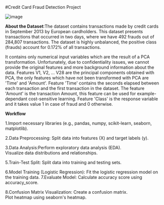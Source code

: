 #Credit Card Fraud Detection Project

![image](https://github.com/Namog0916/Credit-Card-Fraud-Detection-project/assets/126410835/c4badf1f-51a1-4f52-871b-89bea97dec99)

**About the Dataset**:The dataset contains transactions made by credit cards in September 2013 by European cardholders.
This dataset presents transactions that occurred in two days, where we have 492 frauds out of 284,807 transactions. The dataset is highly unbalanced, the positive class (frauds) account for 0.172% of all transactions.

It contains only numerical input variables which are the result of a PCA transformation. Unfortunately, due to confidentiality issues, we cannot provide the original features and more background information about the data. Features V1, V2, … V28 are the principal components obtained with PCA, the only features which have not been transformed with PCA are 'Time' and 'Amount'. Feature 'Time' contains the seconds elapsed between each transaction and the first transaction in the dataset. The feature 'Amount' is the transaction Amount, this feature can be used for example-dependant cost-sensitive learning. Feature 'Class' is the response variable and it takes value 1 in case of fraud and 0 otherwise.

**Workflow**

1.Import necessary libraries (e.g., pandas, numpy, scikit-learn, seaborn, matplotlib).

2.Data Preprocessing:
Split data into features (X) and target labels (y).

3.Data Analysis:Perform exploratory data analysis (EDA).<br>
Visualize data distributions and relationships.

5.Train-Test Split:
Split data into training and testing sets.

6.Model Training (Logistic Regression):
Fit the logistic regression model on the training data.
7.Evaluate Model:
Calculate accuracy score using accuracy_score.

8.Confusion Matrix Visualization:
Create a confusion matrix.<br>
Plot heatmap using seaborn's heatmap.
